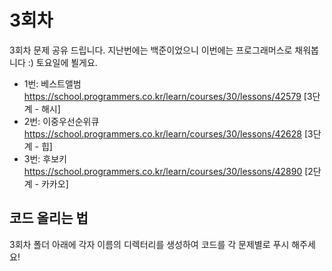 # 3회차

3회차 문제 공유 드립니다.
지난번에는 백준이었으니 이번에는 프로그래머스로 채워봅니다 :) 
토요일에 뵐게요. 

- 1번: 베스트앨범 https://school.programmers.co.kr/learn/courses/30/lessons/42579 [3단계 - 해시]
- 2번: 이중우선순위큐 https://school.programmers.co.kr/learn/courses/30/lessons/42628 [3단계 - 힙]
- 3번: 후보키 https://school.programmers.co.kr/learn/courses/30/lessons/42890 [2단계 - 카카오]

## 코드 올리는 법 
3회차 폴더 아래에 각자 이름의 디렉터리를 생성하여 코드를 각 문제별로 푸시 해주세요!
